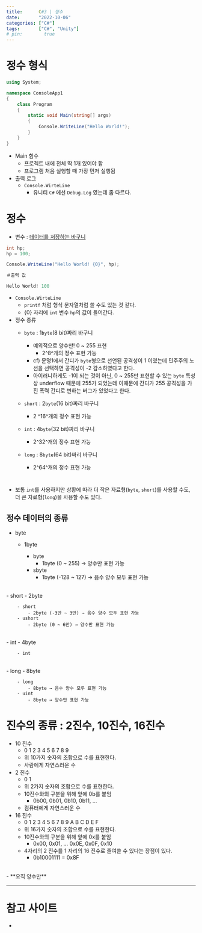 ```yaml
---
title:      C#3 | 정수
date:       "2022-10-06"
categories: ["C#"]
tags:       ["C#", "Unity"]
# pin:        true
---
```


# 정수 형식
```c#
using System;

namespace ConsoleApp1
{
    class Program
    {
        static void Main(string[] args)
        {
            Console.WriteLine("Hello World!");
        }
    }
}
```
- Main 함수
    - 프로젝트 내에 전체 딱 1개 있어야 함
    - 프로그램 처음 실행할 때 가장 먼저 실행됨
- 출력 로그
    - ```Console.WirteLine```
        - 유니티 ```C#``` 에선 ```Debug.Log``` 였는데 좀 다르다.

# 정수
- 변수 : <u>데이터를 저장하는 바구니</u>

```c#
int hp;
hp = 100;

Console.WriteLine("Hello World! {0}", hp);
```

```c#
＃출력 값

Hello World! 100
```

- ```Console.WirteLine```
    - ```printf``` 처럼 형식 문자열처럼 쓸 수도 있는 것 같다.
    - {0} 자리에 ```int``` 변수 ```hp```의 값이 들어간다.
- 정수 종류
    - ```byte``` : 1```byte```(8 bit)짜리 바구니
        - 예외적으로 양수만! 0 ~ 255 표현
            - 2^8^개의 정수 표현 가능
        - cf) 문명1에서 간디가 ```byte```형으로 선언된 공격성이 1 이였는데 민주주의 노선을 선택하면 공격성이 -2 감소하였다고 한다. 
        - 아이러니하게도 -1이 되는 것이 아닌, 0 ~ 255만 표현할 수 있는 ```byte``` 특성 상 underflow 때문에 255가 되었는데 이때문에 간디가 255 공격성을 가진 폭력 간디로 변하는 버그가 있었다고 한다.
    - ```short``` : 2```byte```(16 bit)짜리 바구니
        - 2 ^16^개의 정수 표현 가능

    - ```int``` : 4```byte```(32 bit)짜리 바구니
        - 2^32^개의 정수 표현 가능

    - ```long``` : 8```byte```(64 bit)짜리 바구니
        - 2^64^개의 정수 표현 가능

#
- 보통 ```int```를 사용하지만 상황에 따라 더 작은 자료형(```byte```, ```short```)를 사용할 수도, 더 큰 자료형(```long```)을 사용할 수도 있다.

## 정수 데이터의 종류
- byte
    - 1byte

        - byte
            - 1byte (0 ~ 255) → 양수만 표현 가능
        - sbyte
            - 1byte (-128 ~ 127) → 음수 양수 모두 표현 가능
<br>
- short
    - 2byte

        - short
            - 2byte (-3만 ~ 3만) → 음수 양수 모두 표현 가능
        - ushort
            - 2byte (0 ~ 6만) → 양수만 표현 가능
<br>
- int
    - 4byte

        - int
<br>
- long
    - 8byte

        - long
            - 8byte → 음수 양수 모두 표현 가능
        - uint
            - 8byte → 양수만 표현 가능

# 진수의 종류 : 2진수, 10진수, 16진수
- 10 진수
    - 0 1 2 3 4 5 6 7 8 9
    - 위 10가지 숫자의 조합으로 수를 표현한다.
    - 사람에게 자연스러운 수
- 2 진수
    - 0 1
    - 위 2가지 숫자의 조합으로 수를 표현한다.
    - 10진수와의 구분을 위해 앞에 0b를 붙임
        - 0b00, 0b01, 0b10, 0b11, …
    - 컴퓨터에게 자연스러운 수
- 16 진수
    - 0 1 2 3 4 5 6 7 8 9 A B C D E F
    - 위 16가지 숫자의 조합으로 수를 표현한다.
    - 10진수와의 구분을 위해 앞에 0x를 붙임
        - 0x00, 0x01, … 0x0E, 0x0F, 0x10
    - 4자리의 2 진수를 1 자리의 16 진수로 줄여쓸 수 있다는 장점이 있다.
        - 0b10001111 = 0x8F
<br>
- **오직 양수만**




---

# 참고 사이트
- []()
